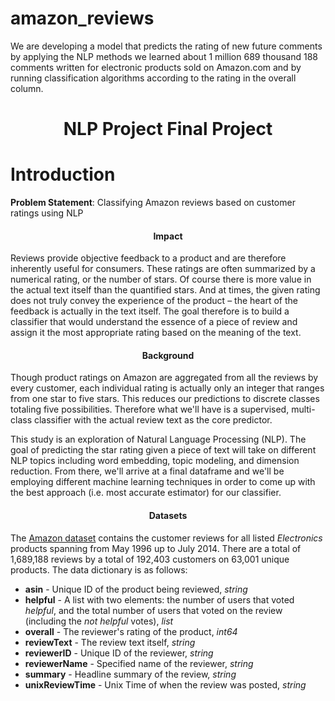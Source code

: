 # amazon_reviews
We are developing a model that predicts the rating of new future comments by applying the NLP methods we learned about 1 million 689 thousand 188 comments written for electronic products sold on Amazon.com and by running classification algorithms according to the rating in the overall column.

<h1 align="center">NLP Project Final Project</h1>

# Introduction #
**Problem Statement**: Classifying Amazon reviews based on customer ratings using NLP

<h4 align="center">Impact</h4>

Reviews provide objective feedback to a product and are therefore inherently useful for consumers. These ratings are often summarized by a numerical rating, or the number of stars. Of course there is more value in the actual text itself than the quantified stars. And at times, the given rating does not truly convey the experience of the product – the heart of the feedback is actually in the text itself. The goal therefore is to build a classifier that would understand the essence of a piece of review and assign it the most appropriate rating based on the meaning of the text.

<h4 align="center">Background</h4>

Though product ratings on Amazon are aggregated from all the reviews by every customer, each individual rating is actually only an integer that ranges from one star to five stars. This reduces our predictions to discrete classes totaling five possibilities. Therefore what we'll have is a supervised, multi-class classifier with the actual review text as the core predictor.

This study is an exploration of Natural Language Processing (NLP). The goal of predicting the star rating given a piece of text will take on different NLP topics including word embedding, topic modeling, and dimension reduction. From there, we'll arrive at a final dataframe and we'll be employing different machine learning techniques in order to come up with the best approach (i.e. most accurate estimator) for our classifier.

<h4 align="center" id="Datasets">Datasets</h4>

The [Amazon dataset](http://jmcauley.ucsd.edu/data/amazon/index.html) contains the customer reviews for all listed *Electronics* products spanning from May 1996 up to July 2014. There are a total of 1,689,188 reviews by a total of 192,403 customers on 63,001 unique products. The data dictionary is as follows:

*  **asin** - Unique ID of the product being reviewed, *string*
*  **helpful** - A list with two elements: the number of users that voted *helpful*, and the total number of users that voted on the review (including the *not helpful* votes), *list*
*  **overall** - The reviewer's rating of the product, *int64*
*  **reviewText** - The review text itself, *string*
*  **reviewerID** - Unique ID of the reviewer, *string*
*  **reviewerName** - Specified name of the reviewer, *string*
*  **summary** - Headline summary of the review, *string*
*  **unixReviewTime** - Unix Time of when the review was posted, *string*
